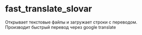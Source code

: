 # fast_translate_slovar
Открывает текстовые файлы и загружает строки с переводом. Производит быстрый перевод через google translate
